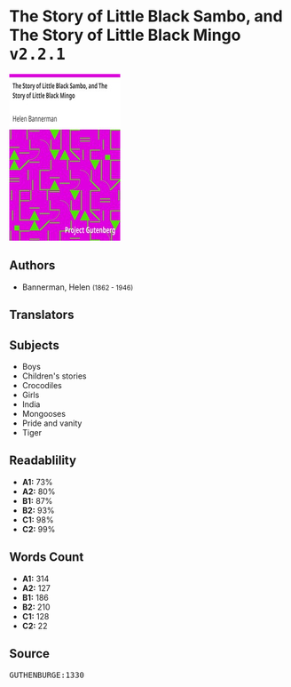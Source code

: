 # The Story of Little Black Sambo, and The Story of Little Black Mingo <kbd>v2.2.1</kbd>

![](./cover.medium.jpg "")

## Authors


 - Bannerman, Helen <small>(1862 - 1946)</small>

## Translators



## Subjects


 - Boys
 - Children's stories
 - Crocodiles
 - Girls
 - India
 - Mongooses
 - Pride and vanity
 - Tiger

## Readablility


 - **A1:** 73%
 - **A2:** 80%
 - **B1:** 87%
 - **B2:** 93%
 - **C1:** 98%
 - **C2:** 99%

## Words Count


 - **A1:** 314
 - **A2:** 127
 - **B1:** 186
 - **B2:** 210
 - **C1:** 128
 - **C2:** 22

## Source


<kbd>GUTHENBURGE:1330</kbd>
